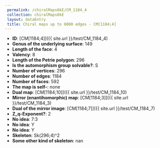 ```yaml
--- 
 permalink: /chiralMaps6kE/CM_1184_4 
 collection: chiralMaps6kE
 layout: dataEntry
 title: Chiral maps up to 6000 edges - CM[1184;4]
---
```


- **ID**: [CM[1184;4]]({{ site.url }}/test/CM_1184_4)
- **Genus of the underlying surface**: 149
- **Length of the face**: 4
- **Valency**: 8
- **Length of the Petrie polygon**: 296
- **Is the automorphism group solvable?**: S
- **Number of vertices**: 296
- **Number of edges**: 1184
- **Number of faces**: 592
- **The map is self-**: none
- **Dual map**: [CM[1184;10]]({{ site.url }}/test/CM_1184_10)
- **Mirror (enantihomorphic) map**: [CM[1184;3]]({{ site.url }}/test/CM_1184_3)
- **Dual of the mirror image**: [CM[1184;7]]({{ site.url }}/test/CM_1184_7)
- **Z_q-Exponent?**: 2
- **No idea**:  7:3
- **No idea**: Y
- **No idea**: Y
- **Skeleton**: Sk(296;4)^2
- **Some other kind of skeleton**: nan
